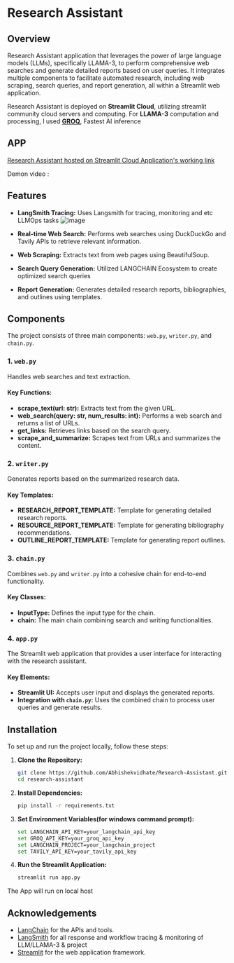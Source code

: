 # Research Assistant 

## Overview
Research Assistant application that leverages the power of large language models (LLMs), specifically LLAMA-3, to perform comprehensive web searches and generate detailed reports based on user queries. It integrates multiple components to facilitate automated research, including web scraping, search queries, and report generation, all within a Streamlit web application.

Research Assistant is deployed on **Streamlit Cloud**, utilizing streamlit community cloud servers and computing. For **LLAMA-3** computation and processing, I used **[GROQ](https://groq.com/)**, Fastest AI inference

## APP

[Research Assistant hosted on Streamlit Cloud Application's working link](https://research-assistant-aves.streamlit.app/) 

Demon video :


## Features
- **LangSmith Tracing:** Uses Langsmith for tracing, monitoring and etc LLMOps tasks
![image](https://github.com/Abhishekvidhate/Research-Assistant/assets/120262589/29c4561c-7b25-4411-aa29-d1b877f8815e)

- **Real-time Web Search:** Performs web searches using DuckDuckGo and Tavily APIs to retrieve relevant information.
- **Web Scraping:** Extracts text from web pages using BeautifulSoup.
- **Search Query Generation:** Utilized LANGCHAIN Ecosystem to create optimized search queries 
- **Report Generation:** Generates detailed research reports, bibliographies, and outlines using templates.

## Components
The project consists of three main components: `web.py`, `writer.py`, and `chain.py`.

### 1. `web.py`
Handles web searches and text extraction.

#### Key Functions:
- **scrape_text(url: str):** Extracts text from the given URL.
- **web_search(query: str, num_results: int):** Performs a web search and returns a list of URLs.
- **get_links:** Retrieves links based on the search query.
- **scrape_and_summarize:** Scrapes text from URLs and summarizes the content.

### 2. `writer.py`
Generates reports based on the summarized research data.

#### Key Templates:
- **RESEARCH_REPORT_TEMPLATE:** Template for generating detailed research reports.
- **RESOURCE_REPORT_TEMPLATE:** Template for generating bibliography recommendations.
- **OUTLINE_REPORT_TEMPLATE:** Template for generating report outlines.

### 3. `chain.py`
Combines `web.py` and `writer.py` into a cohesive chain for end-to-end functionality.

#### Key Classes:
- **InputType:** Defines the input type for the chain.
- **chain:** The main chain combining search and writing functionalities.

### 4. `app.py`
The Streamlit web application that provides a user interface for interacting with the research assistant.

#### Key Elements:
- **Streamlit UI:** Accepts user input and displays the generated reports.
- **Integration with `chain.py`:** Uses the combined chain to process user queries and generate results.

## Installation
To set up and run the project locally, follow these steps:

1. **Clone the Repository:**
   ```bash
   git clone https://github.com/Abhishekvidhate/Research-Assistant.git
   cd research-assistant

2. **Install Dependencies:**
   ```bash
   pip install -r requirements.txt

3. **Set Environment Variables(for windows command prompt):**
   ```bash
   set LANGCHAIN_API_KEY=your_langchain_api_key
   set GROQ_API_KEY=your_groq_api_key
   set LANGCHAIN_PROJECT=your_langchain_project
   set TAVILY_API_KEY=your_tavily_api_key

5. **Run the Streamlit Application:**
   ```bash
   streamlit run app.py

The App will run on local host


## Acknowledgements
- [LangChain](https://www.langchain.com/) for the APIs and tools.
- [LangSmith](https://www.langchain.com/langsmith) for all response and workflow tracing & monitoring of LLM/LLAMA-3 & project
- [Streamlit](https://www.streamlit.io/) for the web application framework.

